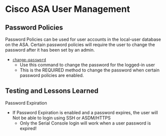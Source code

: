 # Cisco ASA User Management

## Password Policies

Password Policies can be used for user accounts in the local-user database on the ASA. Certain password policies will require the user to change the password after it has been set by an admin.

* [`change-password`][1]
  * Use this command to change the password for the logged-in user
  * This is the REQUIRED method to change the password when certain password policies are enabled.

 ## Testing and Lessons Learned

 Password Expiration
 * If Password Expiration is enabled and a password expires, the user will Not be able to login using SSH or ASDM/HTTPS
   * Only the Serial Console login will work when a user password is expired!
  
[1]: https://www.cisco.com/c/en/us/td/docs/security/asa/asa-cli-reference/A-H/asa-command-ref-A-H/ca-cld-commands.html
